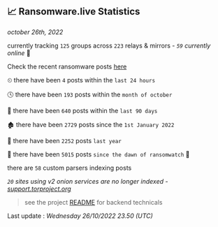 
## 📈 Ransomware.live Statistics
_october 26th, 2022_

currently tracking `125` groups across `223` relays & mirrors - _`59` currently online_ 📡

Check the recent ransomware posts [here](https://www.ransomware.live/#/recentposts)


⏲ there have been `4` posts within the `last 24 hours`

🕓 there have been `193` posts within the `month of october`

📅 there have been `640` posts within the `last 90 days`

🏚 there have been `2729` posts since the `1st January 2022`

🚀 there have been `2252` posts `last year`

🦕 there have been `5015` posts `since the dawn of ransomwatch` 🐣

there are `58` custom parsers indexing posts

_`20` sites using v2 onion services are no longer indexed - [support.torproject.org](https://support.torproject.org/onionservices/v2-deprecation/)_

> see the project [README](https://github.com/jmousqueton/ransomwatch#readme) for backend technicals



Last update : _Wednesday 26/10/2022 23.50 (UTC)_

